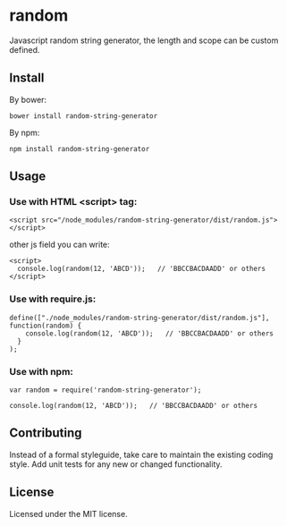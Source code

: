 # random

Javascript random string generator, the length and scope can be custom defined.

## Install

By bower:

```
bower install random-string-generator
```

By npm:

```
npm install random-string-generator
```

## Usage

### Use with HTML &lt;script&gt; tag:

```
<script src="/node_modules/random-string-generator/dist/random.js"></script>
```

other js field you can write:

```
<script>
  console.log(random(12, 'ABCD'));   // 'BBCCBACDAADD' or others
</script>
```

### Use with require.js:

```
define(["./node_modules/random-string-generator/dist/random.js"], function(random) {
    console.log(random(12, 'ABCD'));   // 'BBCCBACDAADD' or others
  }
);
```

### Use with npm:

```
var random = require('random-string-generator');

console.log(random(12, 'ABCD'));   // 'BBCCBACDAADD' or others
```

## Contributing

Instead of a formal styleguide, take care to maintain the existing coding style. Add unit tests for any new or changed functionality.

## License

Licensed under the MIT license.

